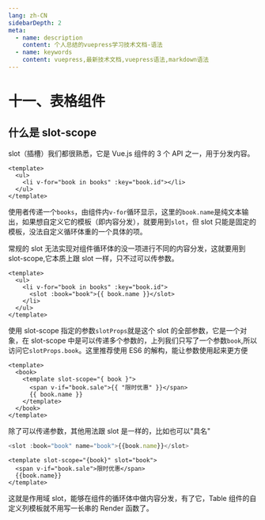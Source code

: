 ```yaml
---
lang: zh-CN
sidebarDepth: 2
meta:
  - name: description
    content: 个人总结的vuepress学习技术文档-语法
  - name: keywords
    content: vuepress,最新技术文档,vuepress语法,markdown语法
---
```


# 十一、表格组件
## 什么是 slot-scope
slot（插槽）我们都很熟悉，它是 Vue.js 组件的 3 个 API 之一，用于分发内容。

```vue
<template>
  <ul>
    <li v-for="book in books" :key="book.id"></li>
  </ul>
</template>
```
使用者传递一个`books`，由组件内`v-for`循环显示，这里的`book.name`是纯文本输出，如果想自定义它的模板（即内容分发），就要用到`slot`，但 slot 只能是固定的模板，没法自定义循环体重的一个具体的项。

常规的 slot 无法实现对组件循环体的没一项进行不同的内容分发，这就要用到 slot-scope,它本质上跟 slot 一样，只不过可以传参数。

```vue
<template>
  <ul>
    <li v-for="book in books" :key="book.id">
      <slot :book="book">{{ book.name }}</slot>
    </li>
  </ul>
</template>
```

使用 slot-scope 指定的参数`slotProps`就是这个 slot 的全部参数，它是一个对象，在 slot-scope 中是可以传递多个参数的，上列我们只写了一个参数`book`,所以访问它`slotProps.book`。这里推荐使用 ES6 的解构，能让参数使用起来更方便

```vue
<template>
  <book>
    <template slot-scope="{ book }">
      <span v-if="book.sale">{{ "限时优惠" }}</span>
      {{ book.name }}
    </template>
  </book>
</template>
```

除了可以传递参数，其他用法跟 slot 是一样的，比如也可以"具名"

```js
<slot :book="book" name="book">{{book.name}}</slot>
```
```vue
<template slot-scope="{book}" slot="book">
  <span v-if="book.sale">限时优惠</span>
  {{book.name}}
</template>
```

这就是作用域 slot，能够在组件的循环体中做内容分发，有了它，Table 组件的自定义列模板就不用写一长串的 Render 函数了。
